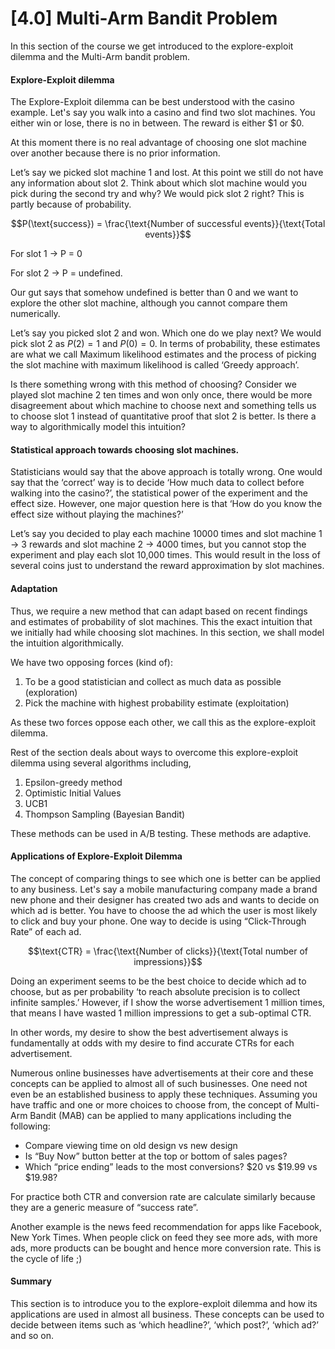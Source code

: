 # [4.0] Multi-Arm Bandit Problem
In this section of the course we get introduced to the explore-exploit dilemma and the Multi-Arm bandit problem.

#### Explore-Exploit dilemma

The Explore-Exploit dilemma can be best understood with the casino example. Let's say you walk into a casino and find two slot machines. You either win or lose, there is no in between. The reward is either \$1 or \$0.

<span class = 'hital'>At this moment there is no real advantage of choosing one slot machine over another because there is no prior information.</span>

Let’s say we picked slot machine 1 and lost. At this point we still do not have any information about slot 2. Think about which slot machine would you pick during the second try and why? We would pick slot 2 right? This is partly because of probability.

$$P(\text{success}) = \frac{\text{Number of successful events}}{\text{Total events}}$$

For slot 1 → P = 0

For slot 2 → P = undefined.

Our gut says that somehow undefined is better than 0 and we want to explore the other slot machine, although you cannot compare them numerically.

Let’s say you picked slot 2 and won. Which one do we play next? We would pick slot 2 as $P(2) =1$ and $P(0) = 0$. <span class = 'nital'>In terms of probability, these estimates are what we call Maximum likelihood estimates and the process of picking the slot machine with maximum likelihood is called ‘Greedy approach’.</span>

Is there something wrong with this method of choosing? Consider we played slot machine 2 ten times and won only once, there would be more disagreement about which machine to choose next and something tells us to choose slot 1 instead of quantitative proof that slot 2 is better. Is there a way to algorithmically model this intuition?

#### Statistical approach towards choosing slot machines.

Statisticians would say that the above approach is totally wrong. One would say that the ‘correct’ way is to decide ‘How much data to collect before walking into the casino?’, the statistical power of the experiment and the effect size. However, one major question here is that ‘How do you know the effect size without playing the machines?’

Let’s say you decided to play each machine 10000 times and slot machine 1 → 3 rewards and slot machine 2 → 4000 times, but you cannot stop the experiment and play each slot 10,000 times. This would result in the loss of several coins just to understand the reward approximation by slot machines.

#### Adaptation

Thus, we require a new method that can adapt based on recent findings and estimates of probability of slot machines. This the exact intuition that we initially had while choosing slot machines. In this section, we shall model the intuition algorithmically.

We have two opposing forces (kind of):

1. To be a good statistician and collect as much data as possible (exploration)
2. Pick the machine with highest probability estimate (exploitation)

As these two forces oppose each other, we call this as the explore-exploit dilemma.

Rest of the section deals about ways to overcome this explore-exploit dilemma using several algorithms including,

1. Epsilon-greedy method
2. Optimistic Initial Values
3. UCB1
4. Thompson Sampling (Bayesian Bandit)

These methods can be used in A/B testing. These methods are adaptive.

#### Applications of Explore-Exploit Dilemma

The concept of comparing things to see which one is better can be applied to any business. Let's say a mobile manufacturing company made a brand new phone and their designer has created two ads and wants to decide on which ad is better. You have to choose the ad which the user is most likely to click and buy your phone. One way to decide is using “Click-Through Rate” of each ad.

$$\text{CTR} = \frac{\text{Number of clicks}}{\text{Total number of impressions}}$$

Doing an experiment seems to be the best choice to decide which ad to choose, but as per probability ‘to reach absolute precision is to collect infinite samples.’ However, if I show the worse advertisement 1 million times, that means I have wasted 1 million impressions to get a sub-optimal CTR.

<span class = 'hital'>In other words, my desire to show the best advertisement always is fundamentally at odds with my desire to find accurate CTRs for each advertisement.</span>

Numerous online businesses have advertisements at their core and these concepts can be applied to almost all of such businesses. One need not even be an established business to apply these techniques. Assuming you have traffic and one or more choices to choose from, the concept of Multi-Arm Bandit (MAB) can be applied to many applications including the following:

- Compare viewing time on old design vs new design
- Is “Buy Now” button better at the top or bottom of sales pages?
- Which “price ending” leads to the most conversions? \$20 vs \$19.99 vs \$19.98?

For practice both CTR and conversion rate are calculate similarly because they are a generic measure of “success rate”.

Another example is the news feed recommendation for apps like Facebook, New York Times. When people click on feed they see more ads, with more ads, more products can be bought and hence more conversion rate. This is the cycle of life ;) 

#### Summary

This section is to introduce you to the explore-exploit dilemma and how its applications are used in almost all business. These concepts can be used to decide between items such as ‘which headline?’, ‘which post?’, ‘which ad?’ and so on.
